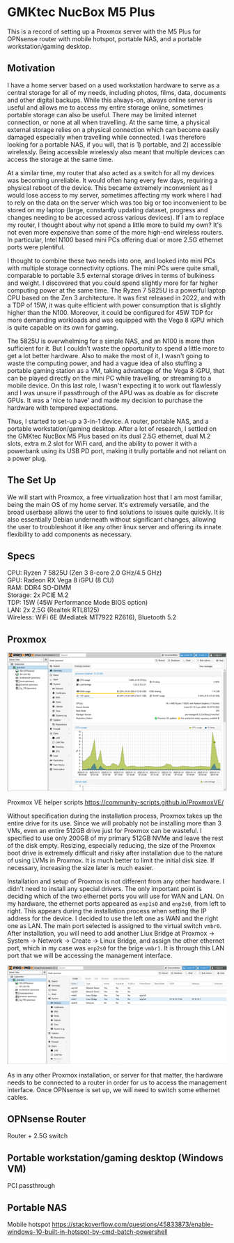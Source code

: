 # GMKtec NucBox M5 Plus #
This is a record of setting up a Proxmox server with the M5 Plus for OPNsense router with mobile hotspot, portable NAS, and a portable workstation/gaming desktop.

## Motivation ##
I have a home server based on a used workstation hardware to serve as a central storage for all of my needs, including photos, films, data, documents and other digital backups. While this always-on, always online server is useful and allows me to access my entire storage online, sometimes portable storage can also be useful. There may be limited internet connection, or none at all when travelling. At the same time, a physical external storage relies on a physical connection which can become easily damaged especially when travelling while connected. I was therefore looking for a portable NAS, if you will, that is 1) portable, and 2) accessible wirelessly. Being accessible wirelessly also meant that multiple devices can access the storage at the same time.  

At a similar time, my router that also acted as a switch for all my devices was becoming unreliable. It would often hang every few days, requiring a physical reboot of the device. This became extremely inconvenient as I would lose access to my server, sometimes affecting my work where I had to rely on the data on the server which was too big or too inconvenient to be stored on my laptop (large, constantly updating dataset, progress and changes needing to be accessed across various devices). If I am to replace my router, I thought about why not spend a little more to build my own? It's not even more expensive than some of the more high-end wireless routers. In particular, Intel N100 based mini PCs offering dual or more 2.5G ethernet ports were plentiful.  

I thought to combine these two needs into one, and looked into mini PCs with multiple storage connectivity options. The mini PCs were quite small, comparable to portable 3.5 external storage drives in terms of bulkiness and weight. I discovered that you could spend slightly more for far higher computing power at the same time. The Ryzen 7 5825U is a powerful laptop CPU based on the Zen 3 architecture. It was first released in 2022, and with a TDP of 15W, it was quite efficient with power consumption that is slightly higher than the N100. Moreover, it could be configured for 45W TDP for more demanding workloads and was equipped with the Vega 8 iGPU which is quite capable on its own for gaming.  

The 5825U is overwhelming for a simple NAS, and an N100 is more than sufficient for it. But I couldn't waste the opportunity to spend a little more to get a lot better hardware. Also to make the most of it, I wasn't going to waste the computing power, and had a vague idea of also stuffing a portable gaming station as a VM, taking advantage of the Vega 8 iGPU, that can be played directly on the mini PC while travelling, or streaming to a mobile device. On this last role, I wasn't expecting it to work out flawlessly and I was unsure if passthrough of the APU was as doable as for discrete GPUs. It was a 'nice to have' and made my decision to purchase the hardware with tempered expectations. 

Thus, I started to set-up a 3-in-1 device. A router, portable NAS, and a portable workstation/gaming desktop. After a lot of research, I settled on the GMKtec NucBox M5 Plus based on its dual 2.5G ethernet, dual M.2 slots, extra m.2 slot for WiFi card, and the ability to power it with a powerbank using its USB PD port, making it trully portable and not reliant on a power plug.  

## The Set Up ##
We will start with Proxmox, a free virtualization host that I am most familiar, being the main OS of my home server. It's extremely versatile, and the broad userbase allows the user to find solutions to issues quite quickly. It is also essentially Debian underneath without significant changes, allowing the user to troubleshoot it like any other linux server and offering its innate flexibility to add components as necessary.  

## Specs ##
CPU: Ryzen 7 5825U (Zen 3 8-core 2.0 GHz/4.5 GHz)  
GPU: Radeon RX Vega 8 iGPU (8 CU)  
RAM: DDR4 SO-DIMM  
Storage: 2x PCIE M.2  
TDP: 15W (45W Performance Mode BIOS option)  
LAN: 2x 2.5G (Realtek RTL8125)  
Wireless: WiFi 6E (Mediatek MT7922 RZ616), Bluetooth 5.2  

## Proxmox ##
![proxmox dashboard](images/proxmox.png)  

Proxmox VE helper scripts https://community-scripts.github.io/ProxmoxVE/  

Without specification during the installation process, Proxmox takes up the entire drive for its use. Since we will probably not be installing more than 3 VMs, even an entire 512GB drive just for Proxmox can be wasteful. I specified to use only 200GB of my primary 512GB NVMe and leave the rest of the disk empty. Resizing, especially reducing, the size of the Proxmox boot drive is extremely difficult and risky after installation due to the nature of using LVMs in Proxmox. It is much better to limit the initial disk size. If necessary, increasing the size later is much easier.  

Installation and setup of Proxmox is not different from any other hardware. I didn't need to install any special drivers. The only important point is deciding which of the two ethernet ports you will use for WAN and LAN. On my hardware, the ethernet ports appeared as `enp1s0` and `enp2s0`, from left to right. This appears during the installation process when setting the IP address for the device. I decided to use the left one as WAN and the right one as LAN. The main port selected is assigned to the virtual switch `vmbr0`. After installation, you will need to add another Liux Bridge at Proxmox -> System -> Network -> Create -> Linux Bridge, and assign the other ethernet port, which in my case was `enp2s0` for the brige `vmbr1`. It is through this LAN port that we will be accessing the management interface.  

![proxmox network](images/proxmox2.png)  

As in any other Proxmox installation, or server for that matter, the hardware needs to be connected to a router in order for us to access the management interface. Once OPNsense is set up, we will need to switch some ethernet cables.


## OPNsense Router ##
Router + 2.5G switch

## Portable workstation/gaming desktop (Windows VM) ##
PCI passthrough

## Portable NAS ##
Mobile hotspot https://stackoverflow.com/questions/45833873/enable-windows-10-built-in-hotspot-by-cmd-batch-powershell
